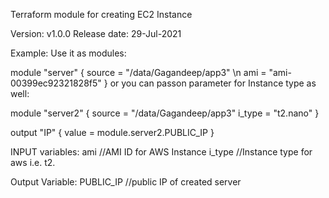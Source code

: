 Terraform module for creating EC2 Instance

Version: v1.0.0 
Release date: 29-Jul-2021

Example:
Use it as modules:

module "server" {
    source = "/data/Gagandeep/app3" \n
    ami = "ami-00399ec92321828f5"
}
 or you can passon parameter for Instance type as well:

module "server2" {
    source = "/data/Gagandeep/app3"
    i_type = "t2.nano"
}

output "IP" {
 value = module.server2.PUBLIC_IP
}

INPUT variables: 
ami //AMI ID for AWS Instance
i_type //Instance type for aws i.e. t2.

Output Variable:
PUBLIC_IP   //public IP of created server
